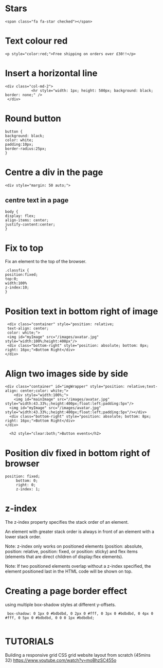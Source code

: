 Stars
=======
```
<span class="fa fa-star checked"></span>
```
Text colour red
===============

```
<p style="color:red;">Free shipping on orders over £30!!</p>
```

Insert a horizontal line
=========================

```
<div class="col-md-2"> 
            <hr style="width: 1px; height: 500px; background: black; border: none;" />  
 </div>
 ```
Round button
============

```
button {
background: black;
color: white;
padding:10px;
border-radius:25px;
}
```

Centre a div in the page
==========================
```
<div style="margin: 50 auto;">
```

centre text in a page
----------------------

```
body {
display: flex;
align-items: center;
justify-content:center;
}
```
 Fix to top
 ===========
 Fix an element to the top of the browser.
 
 ```
 .classfix {
 position:fixed;
 top:0;
 width:100%
 z-index:10;
 }
 ```
 
 Position text in bottom right of image
 =======================================
 ```
  <div class="container" style="position: relative;
  text-align: center;
  color: white;">
  <img id="myImage" src="/images/avatar.jpg" style="width:100%;height:400px"/>
  <div class="bottom-right" style="position: absolute; bottom: 8px; right: 16px;">Bottom Right</div>
</div>
```

Align two images side by side
==============================
```
<div class="container" id="imgWrapper" style="position: relative;text-align: center;color: white;">
    <div style="width:100%;">
    <img id="mainImage" src="/images/avatar.jpg" style="width:43.33%;;height:400px;float:left;padding:5px"/>
  <img id="myImage" src="/images/avatar.jpg" style="width:43.33%;;height:400px;float:left;padding:5px"/></div>
  <div class="bottom-right" style="position: absolute; bottom: 8px; right: 16px;">Bottom Right</div>
</div>

  <h2 style="clear:both;">Button events</h2>
```

Position div fixed in bottom right of browser
=======================================
```
position: fixed;
     bottom: 0;
     right: 0;
     z-index: 1;
```

z-index
=======
The z-index property specifies the stack order of an element.

An element with greater stack order is always in front of an element with a lower stack order.

Note: z-index only works on positioned elements (position: absolute, position: relative, position: fixed, or position: sticky) and flex items (elements that are direct children of display:flex elements).

Note: If two positioned elements overlap without a z-index specified, the element positioned last in the HTML code will be shown on top. 

Creating a page border effect
======================
using multiple box-shadow styles at different y-offsets.
```
 box-shadow: 0 1px 0 #bdbdbd, 0 2px 0 #fff, 0 3px 0 #bdbdbd, 0 4px 0 #fff, 0 5px 0 #bdbdbd, 0 0 0 1px #bdbdbd;
 
 ```

TUTORIALS
==========

Building a responsive grid CSS grid website layout from scratch (45mins 32)
https://www.youtube.com/watch?v=moBhzSC455o
